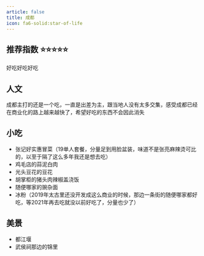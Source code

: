 ```yaml
---
article: false
title: 成都
icon: fa6-solid:star-of-life
---
```


## 推荐指数 ⭐⭐⭐⭐⭐
好吃好吃好吃

## 人文

成都主打的还是一个吃，一直是出差为主，跟当地人没有太多交集，感受成都已经在商业化的路上越来越快了，希望好吃的东西不会因此消失

## 小吃

- 张记好实惠冒菜（19单人套餐，分量足到用脸盆装，味道不是张亮麻辣烫可比的，以至于隔了这么多年我还是想去吃）
- 鸡毛店的蒜泥白肉
- 光头豆花的豆花
- 胡掌柜的猪头肉辣椒盖浇饭
- 随便哪家的豌杂面
- 冰粉（2019年太古里还没开发成这么商业的时候，那边一条街的随便哪家都好吃，等2021年再去吃就没以前好吃了，分量也少了）

## 美景

- 都江堰
- 武侯祠那边的锦里
